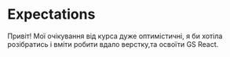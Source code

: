 # Expectations
Привіт! Мої очікування від курса дуже оптимістичні, я би хотіла розібратись і вміти робити вдало верстку,та освоїти GS React.
